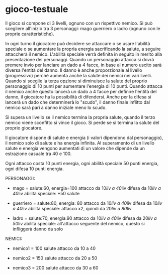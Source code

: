 # gioco-testuale
Il gioco si compone di 3 livelli, ognuno con un rispettivo nemico.
Si può scegliere all'inizio tra 3 personaggi: mago guerriero o ladro (ognuno con le proprie caratteristiche).

In ogni turno il giocatore può decidere se attaccare o se usare l'abilità speciale o se aumentare la propria energia sacrificando la salute, 
a seguire attaccherà il nemico.
L'abilità speciale verrà definita in seguito in merito alla presentazione dei personaggi.
Quando un personaggio attacca si dovrà premere invio per lanciare un dado a 4 facce, in base al numero uscito sarà diversa l'entità del danno.
Il danno è anche proporzionale al livello (progressivo) perchè aumenta anche la salute dei nemici nei vari livelli.
Quando si sceglie la terza opzione si diminuisce la salute del proprio personaggio di 10 punti per aumentare l'energia di 10 punti.
Quando attacca il nemico anche questo lancerà un dado a 4 facce per definire l'entità del danno, il giocatore ha la possibilità di difendersi.
Anche per la difesa si lancerà un dado che determinerà lo "scudo", il danno finale inflitto dal nemico sarà pari a danno iniziale meno lo scudo.

Si supera un livello se il nemico termina la propria salute, quando il terzo nemico viene sconfitto si vince il gioco.
Si perde se si termina la salute del proprio giocatore.

Il giocatore dispone di salute e energia (i valori dipendono dal personaggio), il nemico solo di salute e ha energia infinita.
Al superamento di un livello salute e energia vengono aumentati di un valore che dipende da un estrazione casuale tra 40 e 100.

Ogni attacco costa 10 punti energia, 
ogni abilità speciale 50 punti energia,
ogni difesa 10 punti energia.

PERSONAGGI:

- mago = salute:60, energia=100
        attacco da 10*liv a 40*liv
        difesa da 10*liv a 40*liv
        abilità speciale: +50 salute

- guerriero = salute:80, energia: 80
        attacco da 10*liv a 40*liv
        difesa da 10*liv a 40*liv
        abilità speciale: attacco x2, quindi da 20*liv a 80*liv

- ladro = salute:70, energia:90
        attacco da 10*liv a 40*liv
        difesa da 20*liv a 50*liv
        abilità speciale: all'attacco seguente del nemico, questo si infliggerà danno da solo

NEMICI:

- nemico1 = 100 salute
	    attacco da 10 a 40

- nemico2 = 150 salute
	    attacco da 20 a 50

- nemico3 = 200 salute
	    attacco da 30 a 60







